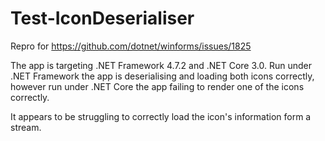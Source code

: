# Test-IconDeserialiser

Repro for https://github.com/dotnet/winforms/issues/1825

The app is targeting .NET Framework 4.7.2 and .NET Core 3.0.
Run under .NET Framework the app is deserialising and loading both icons correctly, however run under .NET Core the app failing to render one of the icons correctly.

It appears to be struggling to correctly load the icon's information form a stream.
